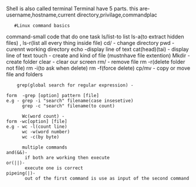 Shell is also called terminal
Terminal have 5 parts. this are-  username,hostname,current directory,privilage,commandplac
       
       #Linux command basics
command-small code that do one task
ls/list-to list
  ls-a(to extract hidden files) , ls-r(list all every thing inside file)
cd/ - change directory
pwd -curennt working directory
echo -display line of text
cat(head)(tai) - display line of text
touch - create and kind of file  (mustnhave file extention)
Mkdir - create folder
clear - clear our screen
rm/ - remove file
   rm -r(delete folder not file)
   rm -i(to ask when delete)
   rm -f(force delete)
cp/mv - copy or move file and folders


        grep(global search for regular expression) -

    form  -grep [option] pattern [file]
    e.g - grep -i "search" filename(case insesetive)
          grep -c "search" filename(to count)

          Wc(word count) -
    form -wc[option] [file]
    e.g - wc -l(count line)
          wc -w(word number)
          wc -c(by byte)

          multiple commands
    and(&&)-
           if both are working then execute
    or(||)-
           execute one is correct
    pipeing(|)-
           out of the first command is use as input of the second command


    
               
    